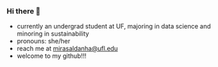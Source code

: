 ### Hi there 👋 
- currently an undergrad student at UF, majoring in data science and minoring in sustainability
- pronouns: she/her
- reach me at mirasaldanha@ufl.edu
- welcome to my github!!!

<!--
**mirasaldanha/mirasaldanha** is a ✨ _special_ ✨ repository because its `README.md` (this file) appears on your GitHub profile.

Here are some ideas to get you started:

- 🔭 I’m currently working on ...
- 🌱 I’m currently learning ...
- 👯 I’m looking to collaborate on ...
- 🤔 I’m looking for help with ...
- 💬 Ask me about ...
- 📫 How to reach me: ...
- 😄 Pronouns: ...
- ⚡ Fun fact: ...
-->
